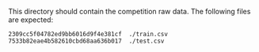 This directory should contain the competition raw data. The following
files are expected:

```
2309cc5f04782ed9bb6016d9f4e381cf  ./train.csv
7533b82eae4b582610cbd68aa636b017  ./test.csv
```
